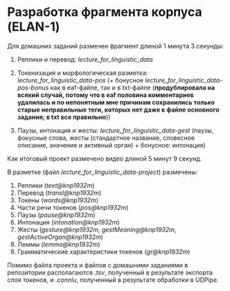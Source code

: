 # Разработка фрагмента корпуса (ELAN-1)

Для домашних заданий размечен фрагмент длиной 1 минута 3 секунды:

1. Реплики и перевод: *lecture_for_linguistic_data*

2. Токенизация и морфологическая разметка: *lecture_for_linguistic_data-pos* (+ бонусное *lecture_for_linguistic_data-pos-bonus* как в eaf-файле, так и в txt-файле (**продублировала на всякий случай, потому что в eaf половина комментариев удалилась и по непонятным мне причинам сохранились только старые неправильные теги, которых нет даже в файле основного задания; в txt все правильно**))

3. Паузы, интонация и жесты: *lecture_for_linguistic_data-gest* (паузы, фокусные слова, жесты (стандартное название, словесное описание, значение и активный орган) + бонусное: интонация)


Как итоговый проект размечено видео длиной 5 минут 9 секунд.

В разметке (файл *lecture_for_linguistic_data-project*) размечены:

1. Реплики (*text@knp1932m*)
2. Перевод (*transl@knp1932m*)
3. Токены (*words@knp1932m*)
4. Части речи токенов (*pos@knp1932m*)
5. Паузы (*pause@knp1932m*)
6. Интонация (*intonation@knp1932m*)
7. Жесты (*gesture@knp1932m*, *gestMeaning@knp1932m*, *gestActiveOrgan@knp1932m*)
8. Леммы (*lemma@knp1932m*)
9. Грамматические характеристики токенов (*gr@knp1932m*)

Помимо файла проекта и файлов с домашними заданиями в репозитории располагаются *.tsv*, полученный в результате экспорта слоя токенов, и *.connlu*, полученный в результате обработки в UDPipe.
